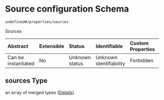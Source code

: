 # Source configuration Schema

```txt
undefined#/properties/sources
```

Sources

| Abstract            | Extensible | Status         | Identifiable            | Custom Properties | Additional Properties | Access Restrictions | Defined In                                                                      |
| :------------------ | :--------- | :------------- | :---------------------- | :---------------- | :-------------------- | :------------------ | :------------------------------------------------------------------------------ |
| Can be instantiated | No         | Unknown status | Unknown identifiability | Forbidden         | Allowed               | none                | [configuration.schema.json\*](configuration.schema.json "open original schema") |

## sources Type

an array of merged types ([Details](configuration-properties-source-configuration-items.md))
